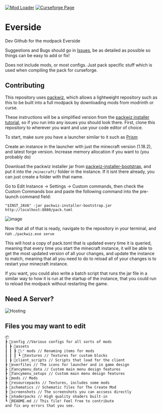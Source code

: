 [![Mod Loader](https://img.shields.io/badge/Mod%20Loader-Fabric-blue?style=for-the-badge "Fabric")](https://fabricmc.net/use/installer/)
[![Curseforge Page](https://img.shields.io/badge/Curseforge-Page-orange?style=for-the-badge&logo=curseforge "Curseforge")](https://www.curseforge.com/minecraft/modpacks/everside)

# Everside

Dev Github for the modpack Everside

Suggestions and Bugs should go in [Issues](https://www.curseforge.com/minecraft/modpacks/everside), be as detailed as possible so things can be easy to add or fix!

Does not include mods, or most configs.
Just pack specific stuff which is used when compiling the pack for curseforge.

## Contributing

This repository uses [packwiz](https://github.com/packwiz/packwiz), which allows a lightweight repository such as this to be built into a full modpack by downloading mods from modrinth or curse.

These instructions will be a simplified version from the [packwiz installer tutorial](https://packwiz.infra.link/tutorials/installing/packwiz-installer/), so if you run into any issues you should look there.
First, clone this repository to wherever you want and use your code editor of choice.

To start, make sure you have a launcher similar to it such as [Prism](https://prismlauncher.org/)

Create an instance in the launcher with just the minecraft version (1.18.2), and latest forge version. Increase memory allocation if you want to (you probably do)

Download the packwiz installer jar from [packwiz-installer-bootstrap](https://github.com/packwiz/packwiz-installer-bootstrap/releases), and put it into the `/minecraft/` folder in the instance. If it isnt there already, you can just create a folder with that name.

Go to Edit Instance -> Settings -> Custom commands, then check the Custom Commands box and paste the following command into the pre-launch command field:

```shell
"$INST_JAVA" -jar packwiz-installer-bootstrap.jar http://localhost:8080/pack.toml
```

![image](https://user-images.githubusercontent.com/55003876/228606395-9cbdf5ac-c095-4f71-a639-3765dc906ad5.png)

Now that all of that is ready, navigate to the repository in your terminal, and run `./packwiz.exe serve`

This will host a copy of pack.toml that is updated every time it is queried, meaning that every time you start the minecraft instance, it will be able to get the most updated version of all your changes, and update the instance to match, meaning that all you need to do to reload all of your changes is to restart your minecraft instance.

If you want, you could also write a batch script that runs the jar file in a similar way to how it is run at the startup of the instance, that you could run to reload the modpack without restarting the game.

## Need A Server?
![Hosting](https://github.com/yunus-cakir/Everside/assets/83448525/b82f35af-6fac-4d1c-8b9c-7182db037534)

## Files you may want to edit

```md
📦
┣ 📂config //Various configs for all sorts of mods
┃ ┣ 📂assets
┃ ┃ ┣ 📂\* mods // Renaming items for mods
┃ ┃ ┃ ┗ 📂textures // Textures for custom blocks
┃ ┣ 📂client_scripts // Scripts that load for the client
┣ 📂everfiles // The icons for launcher and in game design
┣ 📂fancymenu_data // Custom main menu design features
┣ 📂fancymenu_setups // Custom main menu design features
┣ 📂mods // Mods
┣ 📂resourcepacks // Textures, includes some mods
┣ 📂schematics // Schematic files for The Create Mod
┣ 📂screenshots // The screenshots you can accsess directly
┣ 📂shaderpacks // High quality shaders built-in
┗ 📜README.md // This file! Feel free to contribute
and fix any errors that you see.
```
